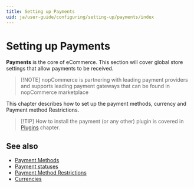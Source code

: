 ```yaml
---
title: Setting up Payments
uid: ja/user-guide/configuring/setting-up/payments/index
---
```


# Setting up Payments

**Payments** is the core of eCommerce. This section will cover global store settings that allow payments to be received.

> [!NOTE] nopCommerce is partnering with leading payment providers and supports leading payment gateways that can be found in nopCommerce marketplace

This chapter describes how to set up the payment methods, currency and Payment method Restrictions.

> [!TIP] How to install the payment (or any other) plugin is covered in [Plugins](xref:en/user-guide/configuring/system/plugins) chapter.

## See also

- [Payment Methods](xref:ja/user-guide/configuring/setting-up/payments/methods/index)
- [Payment statuses](xref:ja/user-guide/configuring/setting-up/payments/payment-statuses)
- [Payment Method Restrictions](xref:ja/user-guide/configuring/setting-up/payments/payment-method-restrictions)
- [Currencies](xref:ja/user-guide/configuring/setting-up/payments/currencies)